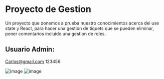 # Proyecto de Gestion 

Un proyecto que ponemos a prueba nuestro conocimientos acerca del use state y React, para hacer una gestion de tiquets que se pueden eliminar, poner comentarios incluido una gestion de roles. 

## Usuario Admin: 
Carlos@gmail.com
123456



![image](https://github.com/user-attachments/assets/ac0641a8-d4b3-4cd2-a384-f7ac7d68cd34)
![image](https://github.com/user-attachments/assets/ff9ce40a-69fe-49e2-a5ad-22fd90cf0273)
